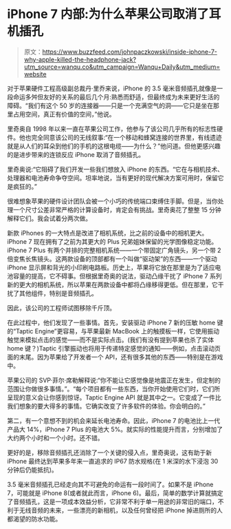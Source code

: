# iPhone 7 内部:为什么苹果公司取消了耳机插孔

> 原文：<https://www.buzzfeed.com/johnpaczkowski/inside-iphone-7-why-apple-killed-the-headphone-jack?utm_source=wanqu.co&utm_campaign=Wanqu+Daily&utm_medium=website>

对于苹果硬件工程高级副总裁丹·里乔来说，iPhone 的 3.5 毫米音频插孔就像是一段命运多舛但友好的关系的最后几个月:熟悉而舒适，但最终成为未来更好生活的障碍。“我们有这个 50 岁的连接器——只是一个充满空气的洞——它只是坐在那里占用空间，真正有价值的空间，”他说。

里奇奥自 1998 年以来一直在苹果公司工作，他参与了该公司几乎所有的标志性硬件。他也完全同意该公司的无线叙事:“在一个移动和蜂窝连接的世界里，有线遗迹就是从人们的耳朵到他们的手机的这根电缆——为什么？”他问道。但他更感兴趣的是进步带来的连锁反应 iPhone 取消了音频插孔。

里奇奥说:“它阻碍了我们开发一些我们想放入 iPhone 的东西。“它在与相机技术、处理器和电池寿命争夺空间。坦率地说，当有更好的现代解决方案可用时，保留它是疯狂的。”

很难想象苹果的硬件设计团队会被一个小巧的传统端口束缚住手脚。但是，当你处理一个尺寸公差非常严格的计算设备时，肯定会有挑战。里奇奥花了整整 15 分钟解释它们。我会试着分两次做。

新款 iPhones 的一大特点是改进了相机系统，比之前的设备中的相机更大。iPhone 7 现在拥有了之前为其更大的 Plus 兄弟姐妹保留的光学图像稳定功能。iPhone 7 Plus 有两个并排的完整相机系统——一个带固定广角镜头，另一个带 2 倍变焦长焦镜头。这两款设备的顶部都有一个叫做“驱动架”的东西——一个驱动 iPhone 显示屏和背光的小印刷电路板。历史上，苹果将它放在那里是为了适应电池容量的提高，它不碍事。但根据里奇奥的说法，驱动凸缘干扰了 iPhone 7 系列新的更大的相机系统，所以苹果在两款设备中都将凸缘移得更低。但在那里，它干扰了其他组件，特别是音频插孔。

因此，该公司的工程师试图移除千斤顶。

在此过程中，他们发现了一些事情。首先，安装驱动 iPhone 7 新的压敏 home 键的“Taptic Engine”更容易，与苹果最新 MacBook 上的触摸板一样，它使用振动触觉来模拟点击的感觉——而不是实际点击。(我们有没有提到苹果也杀了实体 home 键？)Taptic 引擎振动也将用于传递特定感觉的通知——例如，点击滚动页面的末尾。因为苹果给了开发者一个 API，还有很多其他的东西——特别是在游戏中。

苹果公司的 SVP·菲尔·席勒解释说:“你不能让它感觉像是地震正在发生，但定制的范围让你做很多事情。”。“每个项目都有一些东西，当你开始使用它们时，它们所呈现的意义会让你感到惊讶。Taptic Engine API 就是其中之一。它变成了一件比我们想象的要大得多的事情。它确实改变了许多软件的体验。你会明白的。”

第二，有一个意想不到的机会来延长电池寿命。因此，iPhone 7 的电池比上一代产品大 14%，iPhone 7 Plus 的电池大 5%。就实际的性能提升而言，分别增加了大约两个小时和一个小时。还不错。

更好的是，移除音频插孔还消除了一个关键的侵入点，里奇奥说，这有助于新 iPhone 最终达到苹果多年来一直追求的 IP67 防水规格(在 1 米深的水下浸泡 30 分钟后仍能抵抗)。

3.5 毫米音频插孔已经走向其不可避免的命运有一段时间了。如果不是 iPhone 7，可能就是 iPhone 8(或者就此而言，iPhone 6)。最后，简单的数学计算就搞定了音频插孔，这是一项成本效益分析，它非常不利于单一用途的非常旧的端口，不利于无线音频的未来，一些漂亮的新相机，以及任何曾经把 iPhone 掉进厕所的人都渴望的防水功能。